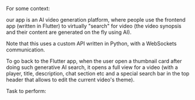 For some context:

our app is an AI video generation platform, where people use the frontend app (written in Flutter) to virtually "search" for video (the video synopsis and their content are generated on the fly using AI). 

Note that this uses a custom API written in Python, with a WebSockets communication.

To go back to the Flutter app, when the user open a thumbnail card after doing such generative AI search, it opens a full view for a video (with a player, title, description, chat section etc and a special search bar in the top header that allows to edit the current video's theme). 


Task to perform: <fill your demand here>